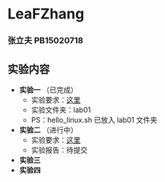 # LeaFZhang

### 张立夫 PB15020718

## 实验内容

- **实验一** （已完成）
  - 实验要求：[这里](https://osh-2018.github.io/1/)
  - 实验文件夹：lab01
  - PS：hello_linux.sh 已放入 lab01 文件夹
- **实验二** （进行中）
  - 实验要求：[这里](https://osh-2018.github.io/2/) 
  - 实验报告：待提交
- **实验三**
- **实验四**


